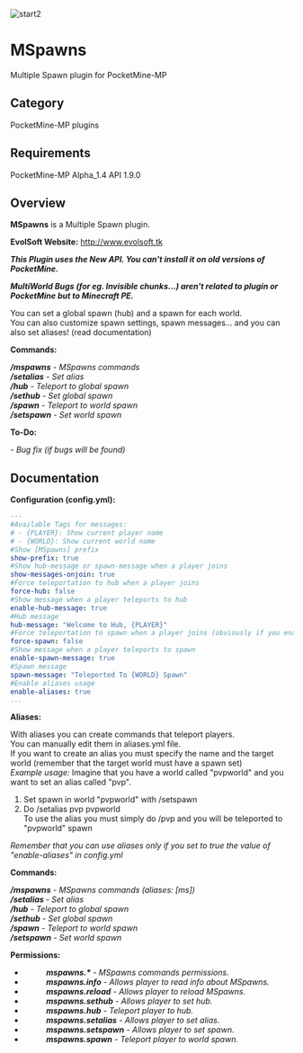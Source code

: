 ![start2](https://cloud.githubusercontent.com/assets/10303538/6315586/9463fa5c-ba06-11e4-8f30-ce7d8219c27d.png)

# MSpawns

Multiple Spawn plugin for PocketMine-MP

## Category

PocketMine-MP plugins

## Requirements

PocketMine-MP Alpha_1.4 API 1.9.0

## Overview

**MSpawns** is a Multiple Spawn plugin.

**EvolSoft Website:** http://www.evolsoft.tk

***This Plugin uses the New API. You can't install it on old versions of PocketMine.***<br>

***MultiWorld Bugs (for eg. Invisible chunks...) aren't related to plugin or PocketMine but to Minecraft PE.***

You can set a global spawn (hub) and a spawn for each world.<br>
You can also customize spawn settings, spawn messages... and you can also set aliases! (read documentation)

**Commands:**

***/mspawns*** *- MSpawns commands*<br>
***/setalias*** *- Set alias*<br>
***/hub*** *- Teleport to global spawn*<br>
***/sethub*** *- Set global spawn*<br>
***/spawn*** *- Teleport to world spawn*<br>
***/setspawn*** *- Set world spawn*<br>

**To-Do:**

*- Bug fix (if bugs will be found)*

## Documentation

**Configuration (config.yml):**

```yaml
---
#Available Tags for messages:
# - {PLAYER}: Show current player name
# - {WORLD}: Show current world name
#Show [MSpawns] prefix
show-prefix: true
#Show hub-message or spawn-message when a player joins
show-messages-onjoin: true
#Force teleportation to hub when a player joins
force-hub: false
#Show message when a player teleports to hub
enable-hub-message: true
#Hub message
hub-message: "Welcome to Hub, {PLAYER}"
#Force teleportation to spawn when a player joins (obviously if you enable force-hub, force-spawn won't work)
force-spawn: false
#Show message when a player teleports to spawn
enable-spawn-message: true
#Spawn message
spawn-message: "Teleported To {WORLD} Spawn"
#Enable aliases usage
enable-aliases: true
...
```

**Aliases:**

With aliases you can create commands that teleport players.<br>
You can manually edit them in aliases.yml file.<br>
If you want to create an alias you must specify the name and the target world (remember that the target world must have a spawn set)<br>
*Example usage:*
Imagine that you have a world called "pvpworld" and you want to set an alias called "pvp".<br>
1. Set spawn in world "pvpworld" with /setspawn<br>
2. Do /setalias pvp pvpworld<br>
To use the alias you must simply do /pvp and you will be teleported to "pvpworld" spawn<br>

*Remember that you can use aliases only if you set to true the value of "enable-aliases" in config.yml*

**Commands:**

***/mspawns*** *- MSpawns commands (aliases: [ms])*<br>
***/setalias <name> <target>*** *- Set alias*<br>
***/hub*** *- Teleport to global spawn*<br>
***/sethub*** *- Set global spawn*<br>
***/spawn*** *- Teleport to world spawn*<br>
***/setspawn*** *- Set world spawn*<br>

**Permissions:**

- <dd><i><b>mspawns.*</b> - MSpawns commands permissions.</i></dd>
- <dd><i><b>mspawns.info</b> - Allows player to read info about MSpawns.</i></dd>
- <dd><i><b>mspawns.reload</b> - Allows player to reload MSpawns.</i></dd>
- <dd><i><b>mspawns.sethub</b> - Allows player to set hub.</i></dd>
- <dd><i><b>mspawns.hub</b> - Teleport player to hub.</i></dd>
- <dd><i><b>mspawns.setalias</b> - Allows player to set alias.</i></dd>
- <dd><i><b>mspawns.setspawn</b> - Allows player to set spawn.</i></dd>
- <dd><i><b>mspawns.spawn</b> - Teleport player to world spawn.</i></dd>
